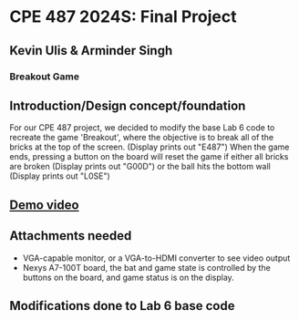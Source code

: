# CPE 487 2024S: Final Project
## Kevin Ulis & Arminder Singh
### Breakout Game

## Introduction/Design concept/foundation

For our CPE 487 project, we decided to modify the base Lab 6 code to recreate the game 'Breakout', where the objective is to break all of the bricks at the top of the screen. (Display prints out "E487") When the game ends, pressing a button on the board will reset the game if either all bricks are broken (Display prints out "G00D") or the ball hits the bottom wall (Display prints out "L0SE")

## [Demo video](https://youtu.be/KR1i7qVgJVU)

## Attachments needed

- VGA-capable monitor, or a VGA-to-HDMI converter to see video output
- Nexys A7-100T board, the bat and game state is controlled by the buttons on the board, and game status is on the display.

## Modifications done to Lab 6 base code


